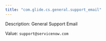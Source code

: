 ```yaml
---
title: "com.glide.cs.general.support_email"
---
```


Description: General Support Email

Value: `support@servicenow.com`